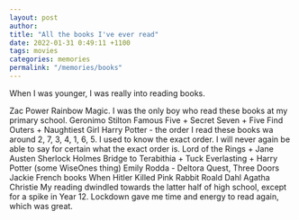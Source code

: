 ```yaml
---
layout: post
author:
title: "All the books I've ever read"
date: 2022-01-31 0:49:11 +1100
tags: movies
categories: memories
permalink: "/memories/books"
---
```


When I was younger, I was really into reading books. 

Zac Power
Rainbow Magic. I was the only boy who read these books at my primary school.
Geronimo Stilton
Famous Five + Secret Seven + Five Find Outers + Naughtiest Girl
Harry Potter - the order I read these books wa around 2, 7, 3, 4, 1, 6, 5. I used to know the exact order. I will never again be able to say for certain what the exact order is.
Lord of the Rings + Jane Austen
Sherlock Holmes
Bridge to Terabithia + Tuck Everlasting + Harry Potter (some WiseOnes thing)
Emily Rodda - Deltora Quest, Three Doors
Jackie French books
When Hitler Killed Pink Rabbit
Roald Dahl
Agatha Christie
My reading dwindled towards the latter half of high school, except for a spike in Year 12. Lockdown gave me time and energy to read again, which was great. 